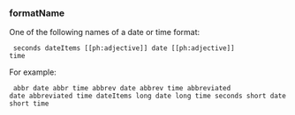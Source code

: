 ### formatName

One of the following names of a date or time format:

<code><pre>
seconds
dateItems
[[ph:adjective]] date
[[ph:adjective]] time
</pre></code>

For example:

<code><pre>
abbr date
abbr time
abbrev date
abbrev time
abbreviated date
abbreviated time
dateItems
long date
long time
seconds
short date
short time
</pre></code>
